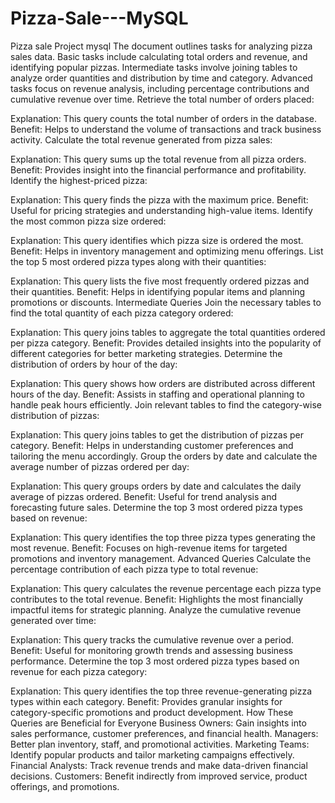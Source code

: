 # Pizza-Sale---MySQL
Pizza sale Project mysql
The document outlines tasks for analyzing pizza sales data. Basic tasks include calculating total orders and revenue, and identifying popular pizzas. Intermediate tasks involve joining tables to analyze order quantities and distribution by time and category. Advanced tasks focus on revenue analysis, including percentage contributions and cumulative revenue over time.
Retrieve the total number of orders placed:

Explanation: This query counts the total number of orders in the database.
Benefit: Helps to understand the volume of transactions and track business activity.
Calculate the total revenue generated from pizza sales:

Explanation: This query sums up the total revenue from all pizza orders.
Benefit: Provides insight into the financial performance and profitability.
Identify the highest-priced pizza:

Explanation: This query finds the pizza with the maximum price.
Benefit: Useful for pricing strategies and understanding high-value items.
Identify the most common pizza size ordered:

Explanation: This query identifies which pizza size is ordered the most.
Benefit: Helps in inventory management and optimizing menu offerings.
List the top 5 most ordered pizza types along with their quantities:

Explanation: This query lists the five most frequently ordered pizzas and their quantities.
Benefit: Helps in identifying popular items and planning promotions or discounts.
Intermediate Queries
Join the necessary tables to find the total quantity of each pizza category ordered:

Explanation: This query joins tables to aggregate the total quantities ordered per pizza category.
Benefit: Provides detailed insights into the popularity of different categories for better marketing strategies.
Determine the distribution of orders by hour of the day:

Explanation: This query shows how orders are distributed across different hours of the day.
Benefit: Assists in staffing and operational planning to handle peak hours efficiently.
Join relevant tables to find the category-wise distribution of pizzas:

Explanation: This query joins tables to get the distribution of pizzas per category.
Benefit: Helps in understanding customer preferences and tailoring the menu accordingly.
Group the orders by date and calculate the average number of pizzas ordered per day:

Explanation: This query groups orders by date and calculates the daily average of pizzas ordered.
Benefit: Useful for trend analysis and forecasting future sales.
Determine the top 3 most ordered pizza types based on revenue:

Explanation: This query identifies the top three pizza types generating the most revenue.
Benefit: Focuses on high-revenue items for targeted promotions and inventory management.
Advanced Queries
Calculate the percentage contribution of each pizza type to total revenue:

Explanation: This query calculates the revenue percentage each pizza type contributes to the total revenue.
Benefit: Highlights the most financially impactful items for strategic planning.
Analyze the cumulative revenue generated over time:

Explanation: This query tracks the cumulative revenue over a period.
Benefit: Useful for monitoring growth trends and assessing business performance.
Determine the top 3 most ordered pizza types based on revenue for each pizza category:

Explanation: This query identifies the top three revenue-generating pizza types within each category.
Benefit: Provides granular insights for category-specific promotions and product development.
How These Queries are Beneficial for Everyone
Business Owners: Gain insights into sales performance, customer preferences, and financial health.
Managers: Better plan inventory, staff, and promotional activities.
Marketing Teams: Identify popular products and tailor marketing campaigns effectively.
Financial Analysts: Track revenue trends and make data-driven financial decisions.
Customers: Benefit indirectly from improved service, product offerings, and promotions.
